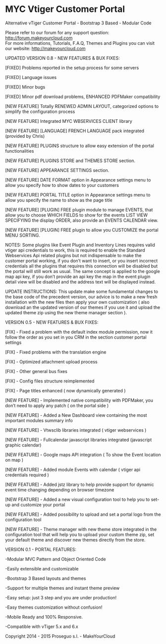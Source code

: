 MYC Vtiger Customer Portal
============================================
Alternative vTiger Customer Portal - Bootstrap 3 Based - Modular Code

Please refer to our forum for any support question: http://forum.makeyourcloud.com  
For more informations, Tutorials, F.A.Q, Themes and Plugins you can visit our website: http://makeyourcloud.com  


UPDATED VERSION 0.8 - NEW FEATURES & BUX FIXES:


[FIXED] Problems reported in the setup process for some servers 

[FIXED] Language issues

[FIXED] Minor bugs

[FIXED] Minor pdf download problems, ENHANCED PDFMaker compatibility

[NEW FEATURE] Totally RENEWED ADMIN LAYOUT, categorized options to simplify the configuration process

[NEW FEATURE] Integrated MYC WBSERVICES CLIENT library

[NEW FEATURE] [LANGUAGE] FRENCH LANGUAGE pack integrated (provided by Chris)

[NEW FEATURE] PLUGINS structure to allow easy extension of the portal functionalities

[NEW FEATURE] PLUGINS STORE and THEMES STORE section.

[NEW FEATURE] APPEARANCE SETTINGS section.

[NEW FEATURE] DATE FORMAT option in Appearance settings menu to allow you specify how to show dates to your customers

[NEW FEATURE] PORTAL TITLE option in Appearance settings menu to allow you specify the name to show as the page title 

[NEW FEATURE] [PLUGIN] FREE plugin module to manage EVENTS, that allow you to choose WHICH FIELDS to show for the events LIST VIEW SPECIFYING the display ORDER, also provide an EVENTS CALENDAR view.

[NEW FEATURE] [PLUGIN] FREE plugin to allow you CUSTOMIZE the portal MENU SORTING.

NOTES:
Some plugins like Event Plugin and Inventory Lines requires valid vtiger api credentials to work, this is required to enable the Standard Webservices Api related plugins but not indispensable to make the customer portal working, if you don’t want to insert, or you insert incorrect credentials all the plugins that requires this connection will be disabled but the portal will still work as usual.
The same concept is applied to the google map api key, if you don’t provide an api key the map in the event plugin detail view will be disabled and the address text will be displayed instead.

UPDATE INSTRUCTIONS:
This update make some fundamental changes to the base code of the precedent version, our advice is to make a new fresh installation with the new files then apply your own customization ( also download an the updated version of our themes if you use it and upload the updated theme zip using the new theme manager section ).






VERSION 0.5 - NEW FEATURES & BUX FIXES:

[FIX] - Fixed a problem with the default index module permission, now it follow the order as you set in you CRM in the section customer portal settings

[FIX] - Fixed problems with the translation engine

[FIX] - Optimized attachment upload process

[FIX] - Other general bus fixes

[FIX] - Config files structure reimplemented

[FIX] - Page titles enhanced ( now dynamically generated )

[NEW FEATURE] - Implemented native compatibility with PDFMaker, you don’t need to apply any patch ( on the portal side )

[NEW FEATURE] - Added a New Dashboard view containing the most important modules summary info 

[NEW FEATURE] - Vtwsclib libraries integrated ( vtiger webservices )

[NEW FEATURE] - Fullcalendar javascript libraries integrated (javascript graphic calendar)

[NEW FEATURE] - Google maps API integration ( To show the Event location on map )

[NEW FEATURE] - Added module Events with calendar ( vtiger api credentials required )

[NEW FEATURE] - Added jstz library to help provide support for dynamic event time changing depending on browser timezone

[NEW FEATURE] - Added a new visual configuration tool to help you to set-up and customize your portal

[NEW FEATURE] - Added possibility to upload and set a portal logo from the configuration tool

[NEW FEATURE] - Theme manager with new theme store integrated in the configuration tool that will help you to upload your custom theme zip, set your default theme and discover new themes directly from the store.





VERSION 0.1 - PORTAL FEATURES:

-Modular MVC Pattern and Object Oriented Code

-Easily extensible and customizable

-Bootstrap 3 Based layouts and themes

-Support for multiple themes and instant theme preview

-Easy setup: just 3 step and you are under production!

-Easy themes customization without confusion!

-Mobile Ready and 100% Responsive.

-Compatible with vTiger 5.x and 6.x



Copyright 2014 - 2015 Proseguo s.l. - MakeYourCloud